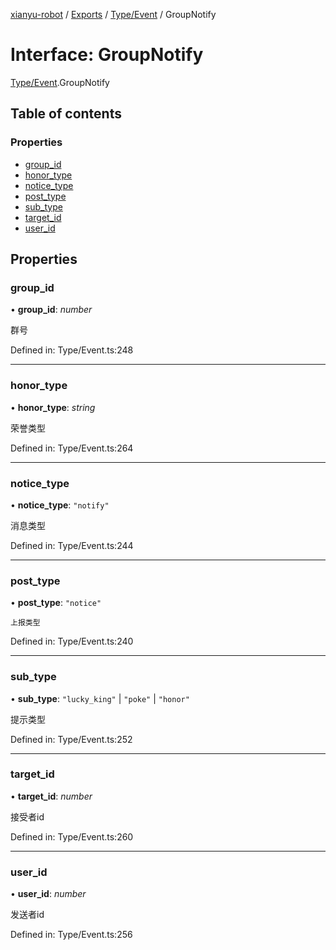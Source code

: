 [xianyu-robot](../README.md) / [Exports](../modules.md) / [Type/Event](../modules/type_event.md) / GroupNotify

# Interface: GroupNotify

[Type/Event](../modules/type_event.md).GroupNotify

## Table of contents

### Properties

- [group\_id](type_event.groupnotify.md#group_id)
- [honor\_type](type_event.groupnotify.md#honor_type)
- [notice\_type](type_event.groupnotify.md#notice_type)
- [post\_type](type_event.groupnotify.md#post_type)
- [sub\_type](type_event.groupnotify.md#sub_type)
- [target\_id](type_event.groupnotify.md#target_id)
- [user\_id](type_event.groupnotify.md#user_id)

## Properties

### group\_id

• **group\_id**: *number*

群号

Defined in: Type/Event.ts:248

___

### honor\_type

• **honor\_type**: *string*

荣誉类型

Defined in: Type/Event.ts:264

___

### notice\_type

• **notice\_type**: ``"notify"``

消息类型

Defined in: Type/Event.ts:244

___

### post\_type

• **post\_type**: ``"notice"``

	上报类型

Defined in: Type/Event.ts:240

___

### sub\_type

• **sub\_type**: ``"lucky_king"`` \| ``"poke"`` \| ``"honor"``

提示类型

Defined in: Type/Event.ts:252

___

### target\_id

• **target\_id**: *number*

接受者id

Defined in: Type/Event.ts:260

___

### user\_id

• **user\_id**: *number*

发送者id

Defined in: Type/Event.ts:256
